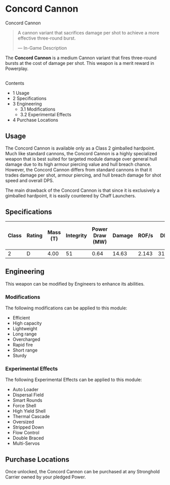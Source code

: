 # Concord Cannon
Concord Cannon
 		 	 

> 
> 
> A cannon variant that sacrifices damage per shot to achieve a more effective three-round burst.
> 
> 
> — In-Game Description
> 

The **Concord Cannon** is a medium Cannon variant that fires three-round bursts at the cost of damage per shot. This weapon is a merit reward in Powerplay.

## 

Contents

- 1 Usage
- 2 Specifications
- 3 Engineering
    - 3.1 Modifications
    - 3.2 Experimental Effects
- 4 Purchase Locations

## Usage

The Concord Cannon is available only as a Class 2 gimballed hardpoint. Much like standard cannons, the Concord Cannon is a highly specialized weapon that is best suited for targeted module damage over general hull damage due to its high armour piercing value and hull breach chance. However, the Concord Cannon differs from standard cannons in that it trades damage per shot, armour piercing, and hull breach damage for shot speed and overall DPS.

The main drawback of the Concord Cannon is that since it is exclusively a gimballed hardpoint, it is easily countered by Chaff Launchers.

## Specifications

| Class | Rating | Mass (T) | Integrity | Power Draw (MW) | Damage | ROF/s | DPS | Thermal Load/s | Distributor Draw | Armour Piercing | Damage Falloff Range (m) | Maximum Range (m) |
| --- | --- | --- | --- | --- | --- | --- | --- | --- | --- | --- | --- | --- |
| 2 | D | 4.00 | 51 | 0.64 | 14.63 | 2.143 | 31.35 | 1.92 | 0.75 | 42 | 3500 | 3500 |

## Engineering

This weapon can be modified by Engineers to enhance its abilities.

### Modifications

The following modifications can be applied to this module:

- Efficient
- High capacity
- Lightweight
- Long range
- Overcharged
- Rapid fire
- Short range
- Sturdy

### Experimental Effects

The following Experimental Effects can be applied to this module:

- Auto Loader
- Dispersal Field
- Smart Rounds
- Force Shell
- High Yield Shell
- Thermal Cascade
- Oversized
- Stripped Down
- Flow Control
- Double Braced
- Multi-Servos

## Purchase Locations

Once unlocked, the Concord Cannon can be purchased at any Stronghold Carrier owned by your pledged Power.